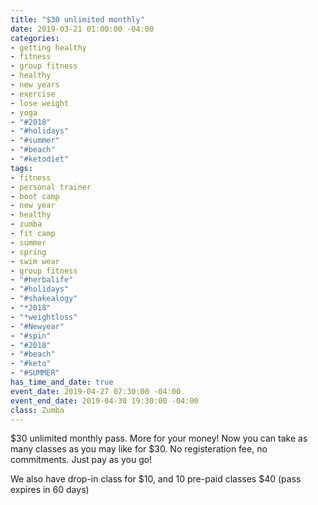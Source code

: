 ```yaml
---
title: "$30 unlimited monthly"
date: 2019-03-21 01:00:00 -04:00
categories:
- getting healthy
- fitness
- group fitness
- healthy
- new years
- exercise
- lose weight
- yoga
- "#2018"
- "#holidays"
- "#summer"
- "#beach"
- "#ketodiet"
tags:
- fitness
- personal trainer
- boot camp
- new year
- healthy
- zumba
- fit camp
- summer
- spring
- swim wear
- group fitness
- "#herbalife"
- "#holidays"
- "#shakealogy"
- "*2018"
- "*weightloss"
- "#Newyear"
- "#spin"
- "#2018"
- "#beach"
- "#keto"
- "#SUMMER"
has_time_and_date: true
event_date: 2019-04-27 07:30:00 -04:00
event_end_date: 2019-04-30 19:30:00 -04:00
class: Zumba
---
```


$30 unlimited monthly pass. More for your money! Now you can take as many classes as you may like for $30. No registeration fee, no commitments. Just pay as you go! 

We also have drop-in class for $10, and 
10 pre-paid classes $40 (pass expires in 60 days)